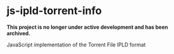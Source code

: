 # js-ipld-torrent-info

**This project is no longer under active development and has been archived.**

JavaScript implementation of the Torrent File IPLD format
